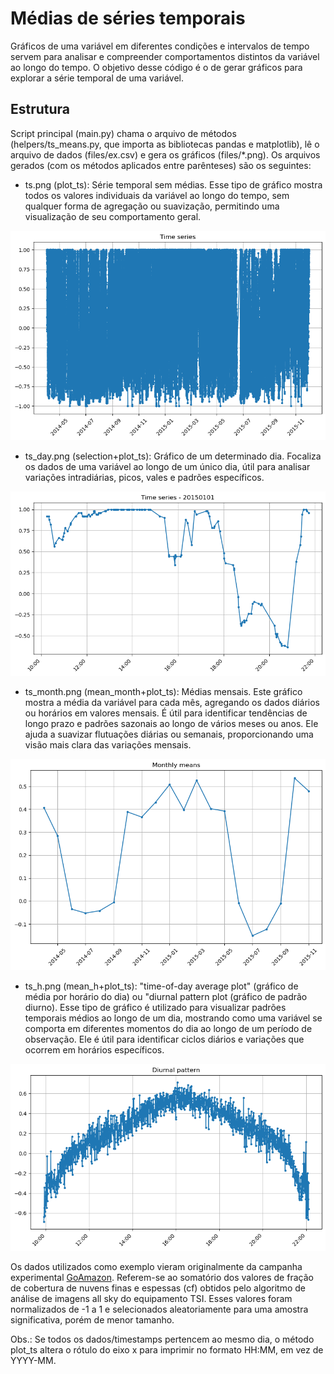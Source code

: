 # Médias de séries temporais

Gráficos de uma variável em diferentes condições e intervalos de tempo servem para analisar e compreender comportamentos distintos da variável ao longo do tempo. O objetivo desse código é o de gerar gráficos para explorar a série temporal de uma variável.

## Estrutura

Script principal (main.py) chama o arquivo de métodos (helpers/ts_means.py, que importa as bibliotecas pandas e matplotlib), lê o arquivo de dados (files/ex.csv) e gera os gráficos (files/*.png). Os arquivos gerados (com os métodos aplicados entre parênteses) são os seguintes:

- ts.png (plot_ts): Série temporal sem médias. Esse tipo de gráfico mostra todos os valores individuais da variável ao longo do tempo, sem qualquer forma de agregação ou suavização, permitindo uma visualização de seu comportamento geral.

![](files/ts.png)

- ts_day.png (selection+plot_ts): Gráfico de um determinado dia. Focaliza os dados de uma variável ao longo de um único dia, útil para analisar variações intradiárias, picos, vales e padrões específicos.

![](files/ts_day.png)

- ts_month.png (mean_month+plot_ts): Médias mensais. Este gráfico mostra a média da variável para cada mês, agregando os dados diários ou horários em valores mensais. É útil para identificar tendências de longo prazo e padrões sazonais ao longo de vários meses ou anos. Ele ajuda a suavizar flutuações diárias ou semanais, proporcionando uma visão mais clara das variações mensais.

![](files/ts_month.png)

- ts_h.png (mean_h+plot_ts): "time-of-day average plot" (gráfico de média por horário do dia) ou "diurnal pattern plot (gráfico de padrão diurno). Esse tipo de gráfico é utilizado para visualizar padrões temporais médios ao longo de um dia, mostrando como uma variável se comporta em diferentes momentos do dia ao longo de um período de observação. Ele é útil para identificar ciclos diários e variações que ocorrem em horários específicos.

![](files/ts_h.png)

Os dados utilizados como exemplo vieram originalmente da campanha experimental [GoAmazon](https://www.arm.gov/research/campaigns/amf2014goamazon). Referem-se ao somatório dos valores de fração de cobertura de nuvens finas e espessas (cf) obtidos pelo algoritmo de análise de imagens all sky do equipamento TSI. Esses valores foram normalizados de -1 a 1 e selecionados aleatoriamente para uma amostra significativa, porém de menor tamanho.

Obs.: Se todos os dados/timestamps pertencem ao mesmo dia, o método plot_ts altera o rótulo do eixo x para imprimir no formato HH:MM, em vez de YYYY-MM.